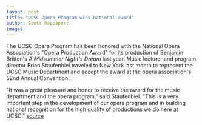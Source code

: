 ```yaml
---
layout: post
title: "UCSC Opera Program wins national award"
author: Scott Rappaport
images:
---
```


The UCSC Opera Program has been honored with the National Opera Association's "Opera Production Award" for its production of Benjamin Britten's _A Midsummer Night's Dream_ last year. Music lecturer and program director Brian Staufenbiel traveled to New York last month to represent the UCSC Music Department and accept the award at the opera association's 52nd Annual Convention.

"It was a great pleasure and honor to receive the award for the music department and the opera program," said Staufenbiel. "This is a very important step in the development of our opera program and in building national recognition for the high quality of productions we do here at UCSC."
[source](http://www1.ucsc.edu/currents/06-07/03-19/opera.asp "Permalink to opera")
